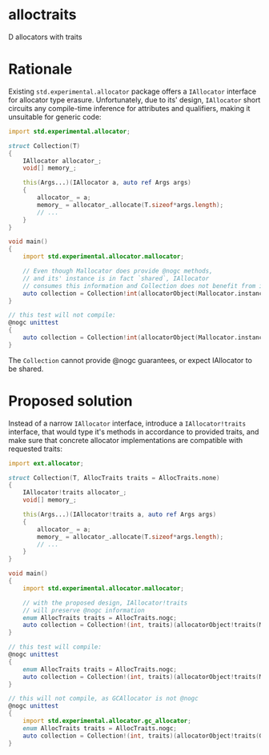 # alloctraits
D allocators with traits

# Rationale
Existing `std.experimental.allocator` package offers a `IAllocator` interface
for allocator type erasure. Unfortunately, due to its' design, `IAllocator`
short circuits any compile-time inference for attributes and qualifiers, making
it unsuitable for generic code:

```D
import std.experimental.allocator;

struct Collection(T)
{
    IAllocator allocator_;
    void[] memory_;

    this(Args...)(IAllocator a, auto ref Args args)
    {
        allocator_ = a;
        memory_ = allocator_.allocate(T.sizeof*args.length);
        // ...
    }
}

void main()
{
    import std.experimental.allocator.mallocator;

    // Even though Mallocator does provide @nogc methods,
    // and its' instance is in fact `shared`, IAllocator
    // consumes this information and Collection does not benefit from it
    auto collection = Collection!int(allocatorObject(Mallocator.instance));
}

// this test will not compile:
@nogc unittest
{
    auto collection = Collection!int(allocatorObject(Mallocator.instance));
}
```

The `Collection` cannot provide @nogc guarantees, or expect IAllocator to be
shared.

# Proposed solution
Instead of a narrow `IAllocator` interface, introduce a `IAllocator!traits`
interface, that would type it's methods in accordance to provided traits, and
make sure that concrete allocator implementations are compatible with requested
traits:

```D
import ext.allocator;

struct Collection(T, AllocTraits traits = AllocTraits.none)
{
    IAllocator!traits allocator_;
    void[] memory_;

    this(Args...)(IAllocator!traits a, auto ref Args args)
    {
        allocator_ = a;
        memory_ = allocator_.allocate(T.sizeof*args.length);
        // ...
    }
}

void main()
{
    import std.experimental.allocator.mallocator;

    // with the proposed design, IAllocator!traits
    // will preserve @nogc information
    enum AllocTraits traits = AllocTraits.nogc;
    auto collection = Collection!(int, traits)(allocatorObject!traits(Mallocator.instance));
}

// this test will compile:
@nogc unittest
{
    enum AllocTraits traits = AllocTraits.nogc;
    auto collection = Collection!(int, traits)(allocatorObject!traits(Mallocator.instance));
}

// this will not compile, as GCAllocator is not @nogc
@nogc unittest
{
    import std.experimental.allocator.gc_allocator;
    enum AllocTraits traits = AllocTraits.nogc;
    auto collection = Collection!(int, traits)(allocatorObject!traits(GCAllocator.instance));
}
```
